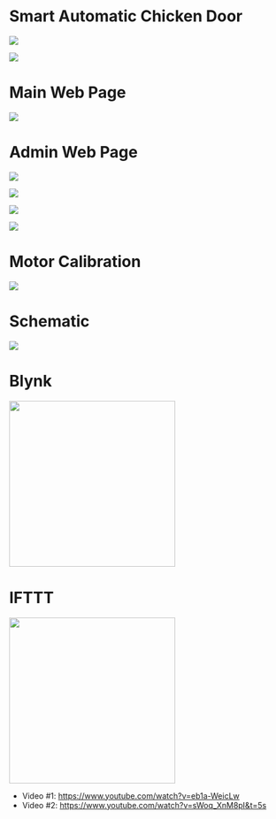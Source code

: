# Smart Automatic Chicken Door
 
![](Images/automaticDoor.gif)

![](Images/Door.png)

# Main Web Page
![](Images/Smart%20Chicken%20Door.png)

# Admin Web Page
![](Images/ChickenCoop%20Admin.png)

![](Images/ChickenCoop%20Admin(1).png)

![](Images/ChickenCoop%20Admin(2).png)

![](Images/ChickenCoop%20Admin(3).png)

# Motor Calibration
![](Images/ChickenCoop%20Admin(4).png)

# Schematic
![](Images/Schematic.png)

# Blynk
<img src="Images/Blynk.jpg" Width="300" >

# IFTTT
<img src="Images/IFTTT.png" Width="300" > 

- Video #1: https://www.youtube.com/watch?v=eb1a-WeicLw
- Video #2: https://www.youtube.com/watch?v=sWoq_XnM8pI&t=5s



